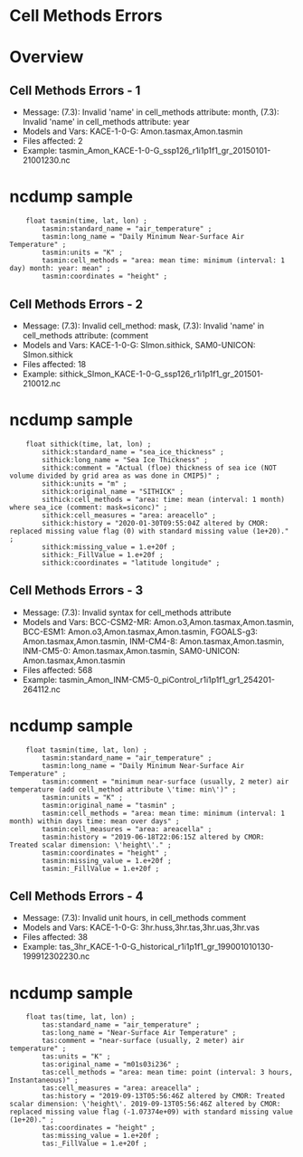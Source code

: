 Cell Methods Errors
===================

Overview
========


Cell Methods Errors - 1
-----------------------

 - Message: (7.3): Invalid 'name' in cell\_methods attribute: month, (7.3): Invalid 'name' in cell\_methods attribute: year
 - Models and Vars: KACE-1-0-G: Amon.tasmax,Amon.tasmin
 - Files affected: 2
 - Example: tasmin\_Amon\_KACE-1-0-G\_ssp126\_r1i1p1f1\_gr\_20150101-21001230.nc

ncdump sample
=============

```
	float tasmin(time, lat, lon) ;
		tasmin:standard_name = "air_temperature" ;
		tasmin:long_name = "Daily Minimum Near-Surface Air Temperature" ;
		tasmin:units = "K" ;
		tasmin:cell_methods = "area: mean time: minimum (interval: 1 day) month: year: mean" ;
		tasmin:coordinates = "height" ;
```

Cell Methods Errors - 2
-----------------------

 - Message: (7.3): Invalid cell\_method: mask, (7.3): Invalid 'name' in cell\_methods attribute: (comment
 - Models and Vars: KACE-1-0-G: SImon.sithick, SAM0-UNICON: SImon.sithick
 - Files affected: 18
 - Example: sithick\_SImon\_KACE-1-0-G\_ssp126\_r1i1p1f1\_gr\_201501-210012.nc

ncdump sample
=============

```
	float sithick(time, lat, lon) ;
		sithick:standard_name = "sea_ice_thickness" ;
		sithick:long_name = "Sea Ice Thickness" ;
		sithick:comment = "Actual (floe) thickness of sea ice (NOT volume divided by grid area as was done in CMIP5)" ;
		sithick:units = "m" ;
		sithick:original_name = "SITHICK" ;
		sithick:cell_methods = "area: time: mean (interval: 1 month) where sea_ice (comment: mask=siconc)" ;
		sithick:cell_measures = "area: areacello" ;
		sithick:history = "2020-01-30T09:55:04Z altered by CMOR: replaced missing value flag (0) with standard missing value (1e+20)." ;
		sithick:missing_value = 1.e+20f ;
		sithick:_FillValue = 1.e+20f ;
		sithick:coordinates = "latitude longitude" ;
```

Cell Methods Errors - 3
-----------------------

 - Message: (7.3): Invalid syntax for cell\_methods attribute
 - Models and Vars: BCC-CSM2-MR: Amon.o3,Amon.tasmax,Amon.tasmin, BCC-ESM1: Amon.o3,Amon.tasmax,Amon.tasmin, FGOALS-g3: Amon.tasmax,Amon.tasmin, INM-CM4-8: Amon.tasmax,Amon.tasmin, INM-CM5-0: Amon.tasmax,Amon.tasmin, SAM0-UNICON: Amon.tasmax,Amon.tasmin
 - Files affected: 568
 - Example: tasmin\_Amon\_INM-CM5-0\_piControl\_r1i1p1f1\_gr1\_254201-264112.nc

ncdump sample
=============

```
	float tasmin(time, lat, lon) ;
		tasmin:standard_name = "air_temperature" ;
		tasmin:long_name = "Daily Minimum Near-Surface Air Temperature" ;
		tasmin:comment = "minimum near-surface (usually, 2 meter) air temperature (add cell_method attribute \'time: min\')" ;
		tasmin:units = "K" ;
		tasmin:original_name = "tasmin" ;
		tasmin:cell_methods = "area: mean time: minimum (interval: 1 month) within days time: mean over days" ;
		tasmin:cell_measures = "area: areacella" ;
		tasmin:history = "2019-06-18T22:06:15Z altered by CMOR: Treated scalar dimension: \'height\'." ;
		tasmin:coordinates = "height" ;
		tasmin:missing_value = 1.e+20f ;
		tasmin:_FillValue = 1.e+20f ;
```

Cell Methods Errors - 4
-----------------------

 - Message: (7.3): Invalid unit hours, in cell\_methods comment
 - Models and Vars: KACE-1-0-G: 3hr.huss,3hr.tas,3hr.uas,3hr.vas
 - Files affected: 38
 - Example: tas\_3hr\_KACE-1-0-G\_historical\_r1i1p1f1\_gr\_199001010130-199912302230.nc

ncdump sample
=============

```
	float tas(time, lat, lon) ;
		tas:standard_name = "air_temperature" ;
		tas:long_name = "Near-Surface Air Temperature" ;
		tas:comment = "near-surface (usually, 2 meter) air temperature" ;
		tas:units = "K" ;
		tas:original_name = "m01s03i236" ;
		tas:cell_methods = "area: mean time: point (interval: 3 hours, Instantaneous)" ;
		tas:cell_measures = "area: areacella" ;
		tas:history = "2019-09-13T05:56:46Z altered by CMOR: Treated scalar dimension: \'height\'. 2019-09-13T05:56:46Z altered by CMOR: replaced missing value flag (-1.07374e+09) with standard missing value (1e+20)." ;
		tas:coordinates = "height" ;
		tas:missing_value = 1.e+20f ;
		tas:_FillValue = 1.e+20f ;
```

